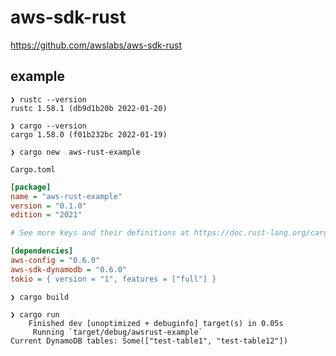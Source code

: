 # aws-sdk-rust

https://github.com/awslabs/aws-sdk-rust


## example

```console
❯ rustc --version
rustc 1.58.1 (db9d1b20b 2022-01-20)

❯ cargo --version
cargo 1.58.0 (f01b232bc 2022-01-19)
```


```console
❯ cargo new  aws-rust-example
```

`Cargo.toml`
```ini
[package]
name = "aws-rust-example"
version = "0.1.0"
edition = "2021"

# See more keys and their definitions at https://doc.rust-lang.org/cargo/reference/manifest.html

[dependencies]
aws-config = "0.6.0"
aws-sdk-dynamodb = "0.6.0"
tokio = { version = "1", features = ["full"] }
```

```console
❯ cargo build
```


```console
❯ cargo run
    Finished dev [unoptimized + debuginfo] target(s) in 0.05s
     Running `target/debug/awsrust-example`
Current DynamoDB tables: Some(["test-table1", "test-table12"])
```
